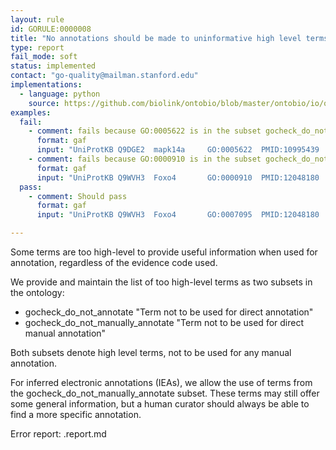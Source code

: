 ```yaml
---
layout: rule
id: GORULE:0000008
title: "No annotations should be made to uninformative high level terms"
type: report
fail_mode: soft
status: implemented
contact: "go-quality@mailman.stanford.edu"
implementations:
  - language: python
    source: https://github.com/biolink/ontobio/blob/master/ontobio/io/qc.py
examples:
  fail:
    - comment: fails because GO:0005622 is in the subset gocheck_do_not_manually_annotate
      format: gaf
      input: "UniProtKB	Q9DGE2	mapk14a		GO:0005622	PMID:10995439	IDA		C	Mitogen-activated protein kinase 14A	mapk14a|mapk14	protein	taxon:7955	20180129	UniProt"
    - comment: fails because GO:0000910 is in the subset gocheck_do_not_manually_annotate
      format: gaf
      input: "UniProtKB	Q9WVH3	Foxo4		GO:0000910	PMID:12048180	IDA		P	Forkhead box protein O4	Foxo4|Afx|Afx1	protein	taxon:10090	20110425	MGI"
  pass: 
    - comment: Should pass
      format: gaf
      input: "UniProtKB	Q9WVH3	Foxo4		GO:0007095	PMID:12048180	IDA		P	Forkhead box protein O4	Foxo4|Afx|Afx1	protein	taxon:10090	20110425	MGI"

---
```

Some terms are too high-level to provide useful information when used
for annotation, regardless of the evidence code used.

We provide and maintain the list of too high-level terms as two subsets
in the ontology:

-   gocheck\_do\_not\_annotate "Term not to be used for direct
    annotation"
-   gocheck\_do\_not\_manually\_annotate "Term not to be used for direct
    manual annotation"

Both subsets denote high level terms, not to be used for any manual
annotation.

For inferred electronic annotations (IEAs), we allow the use of terms
from the gocheck\_do\_not\_manually\_annotate subset. These terms may
still offer some general information, but a human curator should always
be able to find a more specific annotation.

Error report: <group>.report.md
